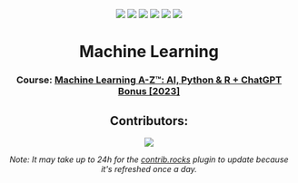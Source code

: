 <div align=center>

![][views] ![][stars] ![][forks] ![][issues] ![][license] ![][repo-size]

# Machine Learning

### Course: [Machine Learning A-Z™: AI, Python & R + ChatGPT Bonus [2023]][course]

## Contributors:

[![][contributors]][contributors-graph]

_Note: It may take up to 24h for the [contrib.rocks][contrib-rocks] plugin to update because it's refreshed once a day._

</div>

<!----------------------------------{ Labels }--------------------------------->

[views]: https://komarev.com/ghpvc/?username=machine-learning&label=view%20counter&color=red&style=flat
[repo-size]: https://img.shields.io/github/repo-size/rajput-hemant/machine-learning
[issues]: https://img.shields.io/github/issues-raw/rajput-hemant/machine-learning
[license]: https://img.shields.io/github/license/rajput-hemant/machine-learning
[forks]: https://img.shields.io/github/forks/rajput-hemant/machine-learning?style=flat
[stars]: https://img.shields.io/github/stars/rajput-hemant/machine-learning
[contributors]: https://contrib.rocks/image?repo=rajput-hemant/machine-learning&max=500
[contributors-graph]: https://github.com/rajput-hemant/machine-learning/graphs/contributors
[contrib-rocks]: https://contrib.rocks/preview?repo=rajput-hemant%2Fmachine-learning

<!-----------------------------------{ Links }---------------------------------->

[course]: https://www.udemy.com/course/machinelearning/
